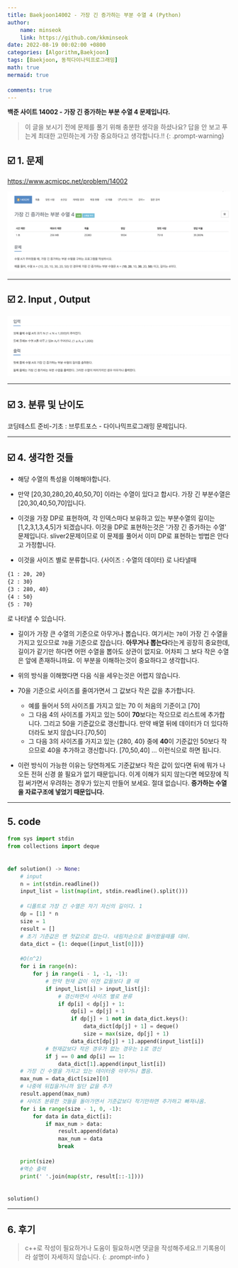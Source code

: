 ```yaml
---
title: Baekjoon14002 - 가장 긴 증가하는 부분 수열 4 (Python)
author: 
    name: minseok
    link: https://github.com/kkminseok
date: 2022-08-19 00:02:00 +0800
categories: [Algorithm,Baekjoon]
tags: [Baekjoon, 동적다이나믹프로그래밍]
math: true
mermaid: true

comments: true
---
```


**백준 사이트 14002 - 가장 긴 증가하는 부분 수열 4 문제입니다.**

> 이 글을 보시기 전에 문제를 풀기 위해 충분한 생각을 하셨나요? 답을 안 보고 푸는게 최대한 고민하는게 가장 중요하다고 생각합니다.!!
{: .prompt-warning}

## ☑️ 1. 문제
<https://www.acmicpc.net/problem/14002>


![](/assets/img/sample/Baekjoon/14002/Problem.png)

-----  

## ☑️ 2. Input , Output
![](/assets/img/sample/Baekjoon/14002/input.png)


-----  

## ☑️ 3. 분류 및 난이도

코딩테스트 준비-기초 : 브루트포스 - 다이나믹프로그래밍 문제입니다.

-----  

## ☑️ 4. 생각한 것들

- 해당 수열의 특성을 이해해야합니다.
- 만약 [20,30,280,20,40,50,70] 이라는 수열이 있다고 합시다. 가장 긴 부분수열은 [20,30,40,50,70]입니다.
- 이것을 가장 DP로 표현하여, 각 인덱스마다 보유하고 있는 부분수열의 길이는 [1,2,3,1,3,4,5]가 되겠습니다. 이것을 DP로 표현하는것은 '가장 긴 증가하는 수열' 문제입니다. sliver2문제이므로 이 문제를 풀어서 이미 DP로 표현하는 방법은 안다고 가정합니다.

- 이것을 사이즈 별로 분류합니다. {사이즈 : 수열의 데이터} 로 나타낼때
```bash
{1 : 20, 20}
{2 : 30}
{3 : 280, 40}
{4 : 50}
{5 : 70}
```
로 나타낼 수 있습니다.

- 길이가 가장 큰 수열의 기준으로 아무거나 뽑습니다. 여기서는 `70`이 가장 긴 수열을 가지고 있으므로 `70`을 기준으로 잡습니다. **아무거나 뽑는다**라는게 굉장히 중요한데, 길이가 같기만 하다면 어떤 수열을 뽑아도 상관이 없지요. 어차피 그 보다 작은 수열은 앞에 존재하니까요. 이 부분을 이해하는것이 중요하다고 생각합니다.

- 위의 방식을 이해했다면 다음 식을 세우는것은 어렵지 않습니다.
- 70을 기준으로 사이즈를 줄여가면서 그 값보다 작은 값을 추가합니다.
  - 예를 들어서 5의 사이즈를 가지고 있는 70 이 처음의 기준이고 [70]
  - 그 다음 4의 사이즈를 가지고 있는 50이 **70**보다는 작으므로 리스트에 추가합니다. 그리고 50을 기준값으로 갱신합니다. 만약 배열 뒤에 데이터가 더 있다하더라도 보지 않습니다.[70,50]
  - 그 다음 3의 사이즈를 가지고 있는 {280, 40} 중에 **40**이 기준값인 50보다 작으므로 40을 추가하고 갱신합니다. [70,50,40]
  ... 이런식으로 하면 됩니다.
- 이런 방식이 가능한 이유는 당연하게도 기준값보다 작은 값이 있다면 뒤에 뭐가 나오든 전혀 신경 쓸 필요가 없기 때문입니다. 이게 이해가 되지 않는다면 메모장에 직접 써가면서 우려하는 경우가 있는지 만들어 보세요. 절대 없습니다. **증가하는 수열을 자료구조에 넣었기 때문입니다.**


-----  

## 5. code

```python
from sys import stdin
from collections import deque


def solution() -> None:
    # input
    n = int(stdin.readline())
    input_list = list(map(int, stdin.readline().split()))

    # 디폴트로 가장 긴 수열은 자기 자신의 길이다. 1
    dp = [1] * n
    size = 1
    result = []
    # 초기 기준값은 맨 첫값으로 잡는다. 내림차순으로 들어왔을때를 대비.
    data_dict = {1: deque([input_list[0]])}

    #O(n^2)
    for i in range(n):
        for j in range(i - 1, -1, -1):
            # 만약 현재 값이 이전 값들보다 클 때
            if input_list[i] > input_list[j]:
                # 갱신하면서 사이즈 별로 분류
                if dp[i] < dp[j] + 1:
                    dp[i] = dp[j] + 1
                    if dp[j] + 1 not in data_dict.keys():
                        data_dict[dp[j] + 1] = deque()
                        size = max(size, dp[j] + 1)
                    data_dict[dp[j] + 1].append(input_list[i])
            # 현재값보다 작은 경우가 없는 경우는 1로 갱신
            if j == 0 and dp[i] == 1:
                data_dict[1].append(input_list[i])
    # 가장 긴 수열을 가지고 있는 데이터중 아무거나 뽑음.
    max_num = data_dict[size][0]
    # 나중에 뒤집을거니까 일단 값을 추가
    result.append(max_num)
    # 사이즈 분류한 것들을 돌아가면서 기준값보다 작기만하면 추가하고 빠져나옴.
    for i in range(size - 1, 0, -1):
        for data in data_dict[i]:
            if max_num > data:
                result.append(data)
                max_num = data
                break

    print(size)
    #역순 출력
    print(' '.join(map(str, result[::-1])))


solution()

```

-----

## 6. 후기


> c++로 작성이 필요하거나 도움이 필요하시면 댓글을 작성해주세요.!! 기록용이라 설명이 자세하지 않습니다.
{: .prompt-info }